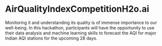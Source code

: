 # AirQualityIndexCompetitionH2o.ai
Monitoring it and understanding its quality is of immense importance to our well-being. In this hackathon, participants will have the opportunity to use their data analysis and machine learning skills to forecast the AQI for major Indian AQI stations for the upcoming 28 days.
